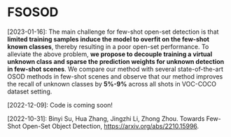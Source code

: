 # FSOSOD
[2023-01-16]: The main challenge for few-shot open-set detection is that **limited training samples induce the model to overfit on the few-shot known classes**, thereby resulting in a poor open-set performance. To alleviate the above problem, **we propose to decouple training a virtual unknown class and sparse the prediction weights for unknown detection in few-shot scenes**. We compare our method with several state-of-the-art OSOD methods in few-shot scenes and observe that our method improves the recall of unknown classes by **5%-9%** across all shots in VOC-COCO dataset setting.

[2022-12-09]: Code is coming soon!

[2022-10-31]: Binyi Su, Hua Zhang, Jingzhi Li, Zhong Zhou. Towards Few-Shot Open-Set Object Detection,
https://arxiv.org/abs/2210.15996.
